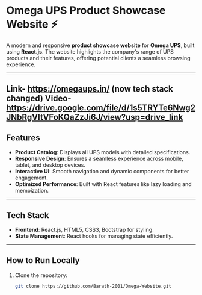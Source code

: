 # Omega UPS Product Showcase Website ⚡

A modern and responsive **product showcase website** for **Omega UPS**, built using **React.js**. The website highlights the company's range of UPS products and their features, offering potential clients a seamless browsing experience.

---
Link- https://omegaups.in/ (now tech stack changed)
Video- https://drive.google.com/file/d/1s5TRYTe6Nwg2JNbRgVItVFoKQaZzJi6J/view?usp=drive_link
---

## Features
- **Product Catalog**: Displays all UPS models with detailed specifications.
- **Responsive Design**: Ensures a seamless experience across mobile, tablet, and desktop devices.
- **Interactive UI**: Smooth navigation and dynamic components for better engagement.
- **Optimized Performance**: Built with React features like lazy loading and memoization.

---

## Tech Stack
- **Frontend**: React.js, HTML5, CSS3, Bootstrap for styling.
- **State Management**: React hooks for managing state efficiently.

---

## How to Run Locally
1. Clone the repository:
   ```bash
   git clone https://github.com/Barath-2001/Omega-Website.git
   ```
